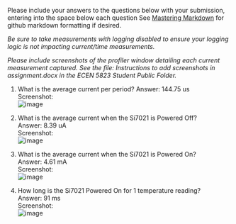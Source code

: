 Please include your answers to the questions below with your submission, entering into the space below each question
See [Mastering Markdown](https://guides.github.com/features/mastering-markdown/) for github markdown formatting if desired.

*Be sure to take measurements with logging disabled to ensure your logging logic is not impacting current/time measurements.*

*Please include screenshots of the profiler window detailing each current measurement captured.  See the file: Instructions to add screenshots in assignment.docx in the ECEN 5823 Student Public Folder.* 

1. What is the average current per period?
   Answer: 144.75 us
   <br>Screenshot:  
   ![image](https://github.com/CU-ECEN-5823/ecen5823-assignment3-adna4700/assets/112426457/798397c6-964f-4b1b-b4da-8b5f45336b6f)

   
2. What is the average current when the Si7021 is Powered Off?  
   Answer: 8.39 uA
   <br>Screenshot:  
   ![image](https://github.com/CU-ECEN-5823/ecen5823-assignment3-adna4700/assets/112426457/e84b7513-623b-42b2-a79a-b3caff0bed4e)

   
3. What is the average current when the Si7021 is Powered On?  
   Answer: 4.61 mA
   <br>Screenshot:  
   ![image](https://github.com/CU-ECEN-5823/ecen5823-assignment3-adna4700/assets/112426457/3dd652f9-8997-4af3-90f0-4dc6fe42d19d)

   
4. How long is the Si7021 Powered On for 1 temperature reading?  
   Answer: 91 ms
   <br>Screenshot:  
   ![image](https://github.com/CU-ECEN-5823/ecen5823-assignment3-adna4700/assets/112426457/dc5f5236-ba54-4bb2-8e78-cef6922b1bfd)

